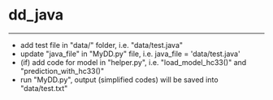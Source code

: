 # dd_java
---

- add test file in "data/" folder, i.e. "data/test.java"
- update "java_file" in "MyDD.py" file, i.e. java_file = 'data/test.java'
- (if) add code for model in "helper.py", i.e. "load_model_hc33()" and "prediction_with_hc33()"
- run "MyDD.py", output (simplified codes) will be saved into  "data/test.txt"
